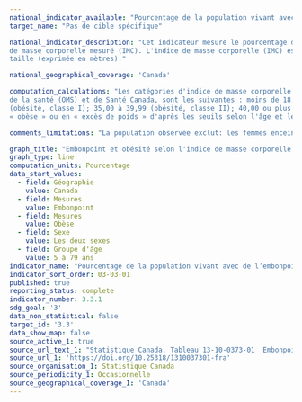 ```yaml
---
national_indicator_available: "Pourcentage de la population vivant avec de l’embonpoint ou de l’obésité"
target_name: "Pas de cible spécifique"

national_indicator_description: "Cet indicateur mesure le pourcentage de la population vivant avec de l’embonpoint ou de l’obésité selon l'indice 
de masse corporelle mesuré (IMC). L'indice de masse corporelle (IMC) est calculée en divisant le poids du répondant (exprimé en kilogramme) par le carré de la 
taille (exprimée en mètres)."

national_geographical_coverage: 'Canada' 

computation_calculations: "Les catégories d'indice de masse corporelle de la population de 18 ans et plus, fondées sur les lignes directrices de l'Organisation mondiale 
de la santé (OMS) et de Santé Canada, sont les suivantes : moins de 18,50 (poids insuffisant); 18,50 à 24,99 (poids normal); 25,00 à 29,99 (embonpoint); 30,00 à 34,99 
(obésité, classe I); 35,00 à 39,99 (obésité, classe II); 40,00 ou plus (obésité, classe III). Les jeunes de 12 à 17 ans sont classés comme étant « gravement obèse », 
« obèse » ou en « excès de poids » d'après les seuils selon l'âge et le sexe définis par l'OMS."

comments_limitations: "La population observée exclut: les femmes enceintes ainsi que les personnes vivant dans les trois territoires, les personnes vivant dans les réserves et autres peuplements autochtones des provinces, les membres à temps plein des Forces canadiennes, la population vivant en établissement et les habitants de certaines régions éloignées. En tout, ces exclusions représentent approximativement 4 % de la population cible."

graph_title: "Embonpoint et obésité selon l'indice de masse corporelle mesuré"
graph_type: line
computation_units: Pourcentage
data_start_values:
  - field: Géographie
    value: Canada
  - field: Mesures
    value: Embonpoint
  - field: Mesures
    value: Obèse
  - field: Sexe
    value: Les deux sexes
  - field: Groupe d'âge
    value: 5 à 79 ans
indicator_name: "Pourcentage de la population vivant avec de l’embonpoint ou de l’obésité"
indicator_sort_order: 03-03-01
published: true
reporting_status: complete
indicator_number: 3.3.1
sdg_goal: '3'
data_non_statistical: false
target_id: '3.3'
data_show_map: false
source_active_1: true
source_url_text_1: "Statistique Canada. Tableau 13-10-0373-01  Embonpoint et obésité selon l'indice de masse corporelle mesuré, selon le groupe d'âge et le sexe"
source_url_1: 'https://doi.org/10.25318/1310037301-fra'
source_organisation_1: Statistique Canada
source_periodicity_1: Occasionnelle
source_geographical_coverage_1: 'Canada'
---
```

